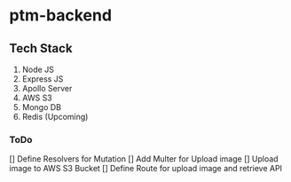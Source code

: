 # ptm-backend
## Tech Stack
1. Node JS
2. Express JS
3. Apollo Server
4. AWS S3
5. Mongo DB
6. Redis (Upcoming)

### ToDo
[] Define Resolvers for Mutation
[] Add Multer for Upload image
[] Upload image to AWS S3 Bucket
[] Define Route for upload image and retrieve API